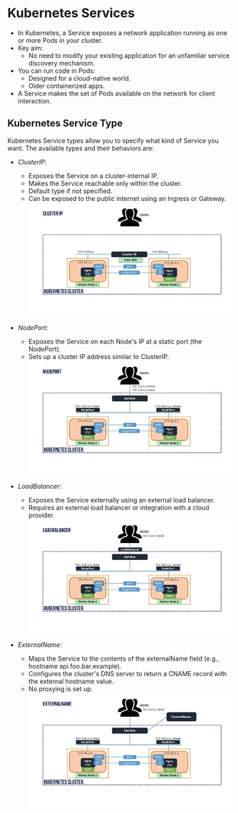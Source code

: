 # Kubernetes Services 


- In Kubernetes, a Service exposes a network application running as one or more Pods in your cluster.
- Key aim:
  - No need to modify your existing application for an unfamiliar service discovery mechanism.
- You can run code in Pods:
  - Designed for a cloud-native world.
  - Older containerized apps.
- A Service makes the set of Pods available on the network for client interaction.

## Kubernetes Service Type

Kubernetes Service types allow you to specify what kind of Service you want. The available types and their behaviors are:

- *ClusterIP*:
  - Exposes the Service on a cluster-internal IP.
  - Makes the Service reachable only within the cluster.
  - Default type if not specified.
  - Can be exposed to the public internet using an Ingress or Gateway. 
  ![ClusterIP](<../../images/kubernetes _clusterip.webp>)

- *NodePort*:
  - Exposes the Service on each Node's IP at a static port (the NodePort).
  - Sets up a cluster IP address similar to ClusterIP.
  ![Node Port](../../images/kubernetes_nodeport.webp)

- *LoadBalancer*:
  - Exposes the Service externally using an external load balancer.
  - Requires an external load balancer or integration with a cloud provider.
  ![LoadBalancer](../../images/kubernetes_loadbalancer.webp)

- *ExternalName*:
  - Maps the Service to the contents of the externalName field (e.g., hostname api.foo.bar.example).
  - Configures the cluster's DNS server to return a CNAME record with the external hostname value.
  - No proxying is set up.
  ![ExternalName](../../images/kubernetes_externalname.webp)

